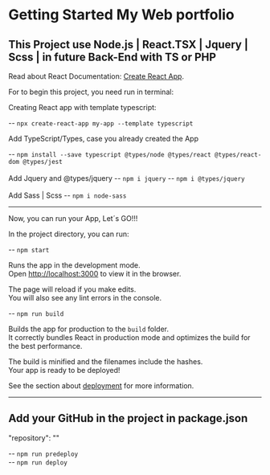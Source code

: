 # Getting Started My Web portfolio

## This Project use Node.js | React.TSX | Jquery | Scss | in future Back-End with TS or PHP

Read about React Documentation: 
[Create React App](https://github.com/facebook/create-react-app).

For to begin this project, you need run in terminal:

Creating React app with template typescript: <br />

-- `npx create-react-app my-app --template typescript` <br />

Add TypeScript/Types, case you already created the App <br />

-- `npm install --save typescript @types/node @types/react @types/react-dom @types/jest` <br />
<br />
Add Jquery and @types/jquery
-- `npm i jquery`
-- `npm i @types/jquery`
<br /><br />
Add Sass | Scss
-- `npm i node-sass`

<hr />

Now, you can run your App, Let´s GO!!!


In the project directory, you can run:

-- `npm start`

Runs the app in the development mode.\
Open [http://localhost:3000](http://localhost:3000) to view it in the browser.

The page will reload if you make edits.\
You will also see any lint errors in the console.

-- `npm run build`

Builds the app for production to the `build` folder.\
It correctly bundles React in production mode and optimizes the build for the best performance.

The build is minified and the filenames include the hashes.\
Your app is ready to be deployed!

See the section about [deployment](https://facebook.github.io/create-react-app/docs/deployment) for more information.

<hr />

## Add your GitHub in the project in package.json

"repository": "<your repositorio>"
  
  -- `npm run predeploy` <br/>
  -- `npm run deploy`
